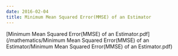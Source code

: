 ```yaml
---
date: 2016-02-04
title: Minimum Mean Squared Error(MMSE) of an Estimator
---
```


[Minimum Mean Squared Error(MMSE) of an Estimator.pdf](/mathematics/Minimum Mean Squared Error(MMSE) of an Estimator/Minimum Mean Squared Error(MMSE) of an Estimator.pdf)
